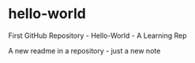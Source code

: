 # hello-world
First GitHub Repository - Hello-World - A Learning Rep

A new readme in a repository - just a new note

